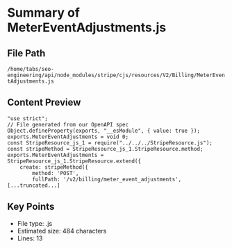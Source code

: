 # Summary of MeterEventAdjustments.js
  
## File Path
`/home/tabs/seo-engineering/api/node_modules/stripe/cjs/resources/V2/Billing/MeterEventAdjustments.js`

## Content Preview
```
"use strict";
// File generated from our OpenAPI spec
Object.defineProperty(exports, "__esModule", { value: true });
exports.MeterEventAdjustments = void 0;
const StripeResource_js_1 = require("../../../StripeResource.js");
const stripeMethod = StripeResource_js_1.StripeResource.method;
exports.MeterEventAdjustments = StripeResource_js_1.StripeResource.extend({
    create: stripeMethod({
        method: 'POST',
        fullPath: '/v2/billing/meter_event_adjustments',
[...truncated...]
```

## Key Points
- File type: .js
- Estimated size: 484 characters
- Lines: 13
